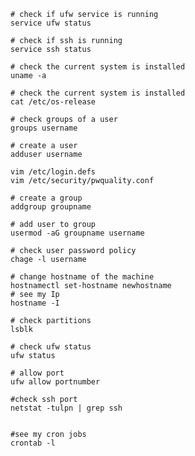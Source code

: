     # check if ufw service is running
    service ufw status
    
    # check if ssh is running
    service ssh status
    
    # check the current system is installed
    uname -a
    
    # check the current system is installed
    cat /etc/os-release

    # check groups of a user
    groups username
    
    # create a user
    adduser username

    vim /etc/login.defs
    vim /etc/security/pwquality.conf

    # create a group
    addgroup groupname

    # add user to group
    usermod -aG groupname username

    # check user password policy
    chage -l username

    # change hostname of the machine
    hostnamectl set-hostname newhostname
    # see my Ip
    hostname -I

    # check partitions
    lsblk

    # check ufw status
    ufw status

    # allow port
    ufw allow portnumber

    #check ssh port
    netstat -tulpn | grep ssh


    #see my cron jobs
    crontab -l
